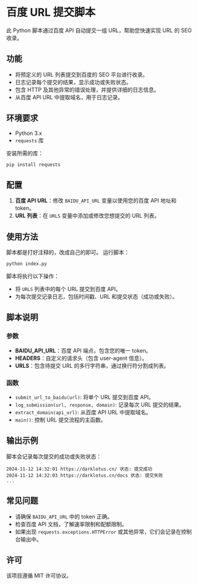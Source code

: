 
# 百度 URL 提交脚本

此 Python 脚本通过百度 API 自动提交一组 URL，帮助您快速实现 URL 的 SEO 收录。

## 功能
- 将预定义的 URL 列表提交到百度的 SEO 平台进行收录。
- 日志记录每个提交的结果，显示成功或失败状态。
- 包含 HTTP 及其他异常的错误处理，并提供详细的日志信息。
- 从百度 API URL 中提取域名，用于日志记录。

## 环境要求
- Python 3.x
- `requests` 库

安装所需的库：
```bash
pip install requests
```

## 配置
1. **百度 API URL**：修改 `BAIDU_API_URL` 变量以使用您的百度 API 地址和 token。
2. **URL 列表**：在 `URLS` 变量中添加或修改您想提交的 URL 列表。

## 使用方法
脚本都是打好注释的，改成自己的即可。
运行脚本：
```bash
python index.py
```

脚本将执行以下操作：
- 将 `URLS` 列表中的每个 URL 提交到百度 API。
- 为每次提交记录日志，包括时间戳、URL 和提交状态（成功或失败）。

## 脚本说明

### 参数
- **BAIDU_API_URL**：百度 API 端点，包含您的唯一 token。
- **HEADERS**：自定义的请求头（包含 user-agent 信息）。
- **URLS**：包含待提交 URL 的多行字符串，通过换行符分割成列表。

### 函数
- `submit_url_to_baidu(url)`: 将单个 URL 提交到百度 API。
- `log_submission(url, response, domain)`: 记录每次 URL 提交的结果。
- `extract_domain(api_url)`: 从百度 API URL 中提取域名。
- `main()`: 控制 URL 提交流程的主函数。

## 输出示例
脚本会记录每次提交的成功或失败状态：
```
2024-11-12 14:32:01 https://darklotus.cn/ 状态: 提交成功
2024-11-12 14:32:03 https://darklotus.cn/docs 状态: 提交失败
...
```

## 常见问题
- 请确保 `BAIDU_API_URL` 中的 token 正确。
- 检查百度 API 文档，了解速率限制和配额限制。
- 如果出现 `requests.exceptions.HTTPError` 或其他异常，它们会记录在控制台输出中。

## 许可
该项目遵循 MIT 许可协议。
```
